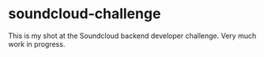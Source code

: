 soundcloud-challenge
====================

This is my shot at the Soundcloud backend developer challenge. Very much work in progress.